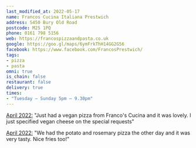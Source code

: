 ```yaml
---
last_modified_at: 2022-05-17
name: Francos Cucina Italiana Prestwich
address: S450 Bury Old Road
postcode: M25 1PQ
phone: 0161 798 5156
web: https://francospizzaandpasta.co.uk
google: https://goo.gl/maps/6ymFrkThH14GG2G56
facebook: https://www.facebook.com/FrancosPrestwich/
tags:
- pizza
- pasta
omni: true
is_chain: false
restaurant: false
delivery: true
times:
- "Tuesday – Sunday 5pm – 9.30pm"
---
```


[April 2022:](https://www.facebook.com/groups/veganprestwich/posts/1635346520176091) "Just had a vegan pizza from Franco's Cucina and it was lovely. I just specified vegan cheese on the special requests"

[April 2022:](https://www.facebook.com/groups/veganprestwich/posts/1635346520176091/?comment_id=1637502756627134) "We had the potato and rosemary pizza the other day and it was very tasty. Nice fries too!"